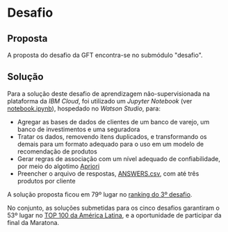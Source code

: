 # Desafio

## Proposta

A proposta do desafio da GFT encontra-se no submódulo "desafio".

## Solução

Para a solução deste desafio de aprendizagem não-supervisionada na plataforma
da *IBM Cloud*, foi utilizado um *Jupyter Notebook* (ver
[notebook.ipynb](solução/notebook.ipynb)), hospedado no
*Watson Studio*, para:

- Agregar as bases de dados de clientes de um banco de varejo, um banco de
  investimentos e uma seguradora
- Tratar os dados, removendo itens duplicados, e transformando os demais para
  um formato adequado para o uso em um modelo de recomendação de produtos
- Gerar regras de associação com um nível adequado de confiabilidade, por meio
  do algotimo [Apriori](https://github.com/tommyod/Efficient-Apriori)
- Preencher o arquivo de respostas, [ANSWERS.csv](solução/ANSWERS.csv), com até
  três produtos por cliente

A solução proposta ficou em 79º lugar no
[ranking do 3º desafio](https://maratona.dev/ranking/3).

No conjunto, as soluções submetidas para os cinco desafios garantiram o 53º
lugar no [TOP 100 da América Latina](https://maratona.dev/ranking),
e a oportunidade de participar da final da Maratona.
